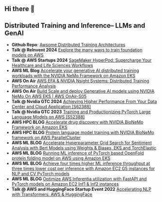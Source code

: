 ## Hi there 👋

## Distributed Training and Inference– LLMs and GenAI
* **Github Repo**: [Awsome Distributed Training Architectures](https://github.com/aws-samples/awsome-distributed-training/tree/main)
* **Talk @ ReInvent 2024** [Explore the many ways to train foundation models on AWS](https://www.youtube.com/watch?v=0dObPoCZSWU&t=836s)
* **Talk @ AWS Startups 2024** [SageMaker HyperPod: Supercharge Your Healthcare and Life Sciences Workflows](https://aws.amazon.com/startups/events/sagemaker-hyperpod-supercharge-your-healthcare-and-life-sciences-workflows?register=ONLINE)
* **AWS ML Blog** [Accelerate your generative AI distributed training workloads with the NVIDIA NeMo Framework on Amazon EKS](https://aws.amazon.com/blogs/machine-learning/accelerate-your-generative-ai-distributed-training-workloads-with-the-nvidia-nemo-framework-on-amazon-eks/)
* **AWS On Air** [AWS EFA & NVIDIA Nsight Systems: Distributed Training Performance Analysis](https://www.twitch.tv/videos/2139992361)
* **AWS On Air** [Build Scale and deploy Generative AI models using NVIDIA NeMo On AWS EKS | AWS OnAir-S05](https://www.youtube.com/watch?v=wKe6Zjtjx-4)
* **Talk @ Nvidia GTC 2024** [Achieving Higher Performance From Your Data Center and Cloud Application [S62388]](https://register.nvidia.com/flow/nvidia/gtcs24/attendeeportal/page/sessioncatalog/session/1696026798429001xqAU)
* **Talk @ Nvidia GTC 2023** [Training and Productionizing PyTorch Large Language Models on AWS [S52388]](https://www.nvidia.com/en-us/on-demand/session/gtcspring23-s52388/)
* **AWS HPC BLOG** [Accelerate drug discovery with NVIDIA BioNeMo Framework on Amazon EKS](https://aws.amazon.com/blogs/hpc/accelerate-drug-discovery-with-nvidia-bionemo-framework-on-amazon-eks/)
* **AWS HPC BLOG** [Protein language model training with NVIDIA BioNeMo framework on AWS ParallelCluster](https://aws.amazon.com/blogs/hpc/protein-language-model-training-with-nvidia-bionemo-framework-on-aws-parallelcluster/)
* **AWS ML BLOG** [Accelerate Hyperparameter Grid Search for Sentiment Analysis with Bert Models using Weights & Biases, EKS and TorchElastic](https://aws.amazon.com/blogs/machine-learning/accelerate-hyperparameter-grid-search-for-sentiment-analysis-with-bert-models-using-weights-biases-amazon-eks-and-torchelastic/)
* **AWS ML BLOG** [Running ML inference of PyTorch based OpenFold protein folding model on AWS using Amazon EKS](https://aws.amazon.com/blogs/machine-learning/run-inference-at-scale-for-openfold-a-pytorch-based-protein-folding-ml-model-using-amazon-eks/)
* **AWS ML BLOG** [Achieve four times higher ML inference throughput at three times lower cost per inference with Amazon EC2 G5 instances for NLP and CV PyTorch models](https://aws.amazon.com/blogs/machine-learning/achieve-four-times-higher-ml-inference-throughput-at-three-times-lower-cost-per-inference-with-amazon-ec2-g5-instances-for-nlp-and-cv-pytorch-models/)
* **AWS ML BLOG** [Optimize AWS Inferentia utilization with FastAPI and PyTorch models on Amazon EC2 Inf1 & Inf2 instances](https://aws.amazon.com/blogs/machine-learning/optimize-aws-inferentia-utilization-with-fastapi-and-pytorch-models-on-amazon-ec2-inf1-inf2-instances/)
* **Talk @ AWS and HuggingFace Startup Event 2022** [Accelerating NLP with Transformers: AWS & HuggingFace](https://awsacceleratingnlp.splashthat.com/?sc_channel=sm&sc_campaign=SUM_EventInvite&sc_publisher=LINKEDIN&sc_geo=NAMER&sc_outcome=event_registration&trk=SUMEventinvite_AMER)
 
